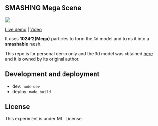 ## SMASHING Mega Scene

![](https://raw.githubusercontent.com/edankwan/SMASHING-Mega-Scene/master/app/images/screenshot.jpg)

[Live demo](http://www.edankwan.com/experiments/smashing-mega-scene/) | [Video](https://www.youtube.com/watch?v=nR7uJdP_HRk)

It uses **1024^2(Mega)** particles to form the 3d model and turns it into a **smashable** mesh.

This repo is for personal demo only and the 3d model was obtained [here](http://graphics.cs.williams.edu/data/meshes.xml#14) and it is owned by its original author.    

## Development and deployment
- dev: `node dev`
- deploy: `node build`

## License
This experiment is under MIT License.

